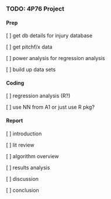 ### TODO: 4P76 Project

#### Prep

[ ] get db details for injury database

[ ] get pitchf/x data

[ ] power analysis for regression analysis

[ ] build up data sets

#### Coding

[ ] regression analysis (R?)

[ ] use NN from A1 or just use R pkg?

#### Report

[ ] introduction

[ ] lit review

[ ] algorithm overview

[ ] results analysis

[ ] discussion

[ ] conclusion